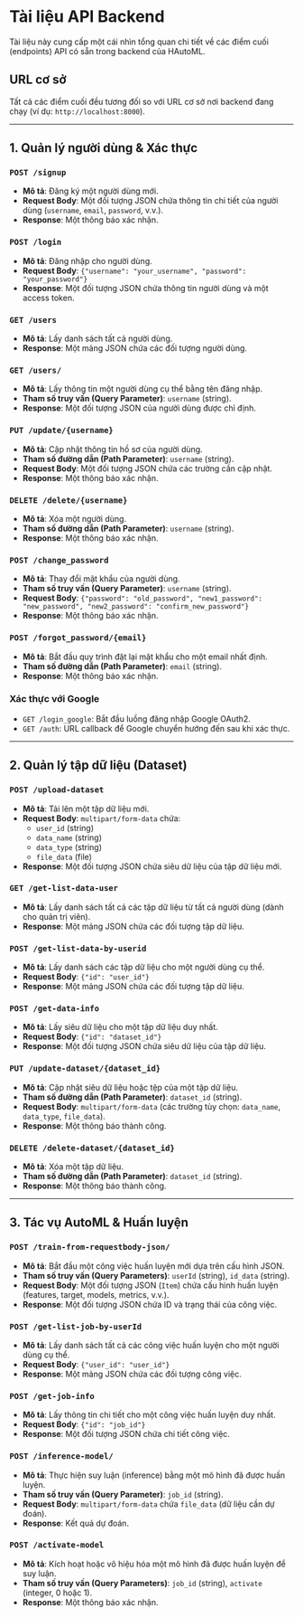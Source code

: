 # Tài liệu API Backend

Tài liệu này cung cấp một cái nhìn tổng quan chi tiết về các điểm cuối (endpoints) API có sẵn trong backend của HAutoML.

## URL cơ sở
Tất cả các điểm cuối đều tương đối so với URL cơ sở nơi backend đang chạy (ví dụ: `http://localhost:8000`).

---

## 1. Quản lý người dùng & Xác thực

### `POST /signup`
- **Mô tả**: Đăng ký một người dùng mới.
- **Request Body**: Một đối tượng JSON chứa thông tin chi tiết của người dùng (`username`, `email`, `password`, v.v.).
- **Response**: Một thông báo xác nhận.

### `POST /login`
- **Mô tả**: Đăng nhập cho người dùng.
- **Request Body**: `{"username": "your_username", "password": "your_password"}`
- **Response**: Một đối tượng JSON chứa thông tin người dùng và một access token.

### `GET /users`
- **Mô tả**: Lấy danh sách tất cả người dùng.
- **Response**: Một mảng JSON chứa các đối tượng người dùng.

### `GET /users/`
- **Mô tả**: Lấy thông tin một người dùng cụ thể bằng tên đăng nhập.
- **Tham số truy vấn (Query Parameter)**: `username` (string).
- **Response**: Một đối tượng JSON của người dùng được chỉ định.

### `PUT /update/{username}`
- **Mô tả**: Cập nhật thông tin hồ sơ của người dùng.
- **Tham số đường dẫn (Path Parameter)**: `username` (string).
- **Request Body**: Một đối tượng JSON chứa các trường cần cập nhật.
- **Response**: Một thông báo xác nhận.

### `DELETE /delete/{username}`
- **Mô tả**: Xóa một người dùng.
- **Tham số đường dẫn (Path Parameter)**: `username` (string).
- **Response**: Một thông báo xác nhận.

### `POST /change_password`
- **Mô tả**: Thay đổi mật khẩu của người dùng.
- **Tham số truy vấn (Query Parameter)**: `username` (string).
- **Request Body**: `{"password": "old_password", "new1_password": "new_password", "new2_password": "confirm_new_password"}`
- **Response**: Một thông báo xác nhận.

### `POST /forgot_password/{email}`
- **Mô tả**: Bắt đầu quy trình đặt lại mật khẩu cho một email nhất định.
- **Tham số đường dẫn (Path Parameter)**: `email` (string).
- **Response**: Một thông báo xác nhận.

### Xác thực với Google
- `GET /login_google`: Bắt đầu luồng đăng nhập Google OAuth2.
- `GET /auth`: URL callback để Google chuyển hướng đến sau khi xác thực.

---

## 2. Quản lý tập dữ liệu (Dataset)

### `POST /upload-dataset`
- **Mô tả**: Tải lên một tập dữ liệu mới.
- **Request Body**: `multipart/form-data` chứa:
    - `user_id` (string)
    - `data_name` (string)
    - `data_type` (string)
    - `file_data` (file)
- **Response**: Một đối tượng JSON chứa siêu dữ liệu của tập dữ liệu mới.

### `GET /get-list-data-user`
- **Mô tả**: Lấy danh sách tất cả các tập dữ liệu từ tất cả người dùng (dành cho quản trị viên).
- **Response**: Một mảng JSON chứa các đối tượng tập dữ liệu.

### `POST /get-list-data-by-userid`
- **Mô tả**: Lấy danh sách các tập dữ liệu cho một người dùng cụ thể.
- **Request Body**: `{"id": "user_id"}`
- **Response**: Một mảng JSON chứa các đối tượng tập dữ liệu.

### `POST /get-data-info`
- **Mô tả**: Lấy siêu dữ liệu cho một tập dữ liệu duy nhất.
- **Request Body**: `{"id": "dataset_id"}`
- **Response**: Một đối tượng JSON chứa siêu dữ liệu của tập dữ liệu.

### `PUT /update-dataset/{dataset_id}`
- **Mô tả**: Cập nhật siêu dữ liệu hoặc tệp của một tập dữ liệu.
- **Tham số đường dẫn (Path Parameter)**: `dataset_id` (string).
- **Request Body**: `multipart/form-data` (các trường tùy chọn: `data_name`, `data_type`, `file_data`).
- **Response**: Một thông báo thành công.

### `DELETE /delete-dataset/{dataset_id}`
- **Mô tả**: Xóa một tập dữ liệu.
- **Tham số đường dẫn (Path Parameter)**: `dataset_id` (string).
- **Response**: Một thông báo thành công.

---

## 3. Tác vụ AutoML & Huấn luyện

### `POST /train-from-requestbody-json/`
- **Mô tả**: Bắt đầu một công việc huấn luyện mới dựa trên cấu hình JSON.
- **Tham số truy vấn (Query Parameters)**: `userId` (string), `id_data` (string).
- **Request Body**: Một đối tượng JSON (`Item`) chứa cấu hình huấn luyện (features, target, models, metrics, v.v.).
- **Response**: Một đối tượng JSON chứa ID và trạng thái của công việc.

### `POST /get-list-job-by-userId`
- **Mô tả**: Lấy danh sách tất cả các công việc huấn luyện cho một người dùng cụ thể.
- **Request Body**: `{"user_id": "user_id"}`
- **Response**: Một mảng JSON chứa các đối tượng công việc.

### `POST /get-job-info`
- **Mô tả**: Lấy thông tin chi tiết cho một công việc huấn luyện duy nhất.
- **Request Body**: `{"id": "job_id"}`
- **Response**: Một đối tượng JSON chứa chi tiết công việc.

### `POST /inference-model/`
- **Mô tả**: Thực hiện suy luận (inference) bằng một mô hình đã được huấn luyện.
- **Tham số truy vấn (Query Parameter)**: `job_id` (string).
- **Request Body**: `multipart/form-data` chứa `file_data` (dữ liệu cần dự đoán).
- **Response**: Kết quả dự đoán.

### `POST /activate-model`
- **Mô tả**: Kích hoạt hoặc vô hiệu hóa một mô hình đã được huấn luyện để suy luận.
- **Tham số truy vấn (Query Parameters)**: `job_id` (string), `activate` (integer, 0 hoặc 1).
- **Response**: Một thông báo xác nhận.
